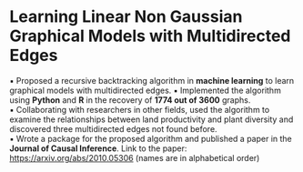 # Learning Linear Non Gaussian Graphical Models with Multidirected Edges
▪	Proposed a recursive backtracking algorithm in **machine learning** to learn graphical models with multidirected edges.
▪	Implemented the algorithm using **Python** and **R** in the recovery of **1774 out of 3600** graphs.<br />
▪	Collaborating with researchers in other fields, used the algorithm to examine the relationships between land productivity and plant diversity and discovered three multidirected edges not found before.<br />
▪	Wrote a package for the proposed algorithm and published a paper in the **Journal of Causal Inference**. Link to the paper: https://arxiv.org/abs/2010.05306 (names are in alphabetical order)


